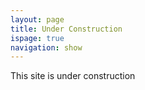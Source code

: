 ```yaml
---
layout: page
title: Under Construction
ispage: true
navigation: show
---
```


This site is under construction
